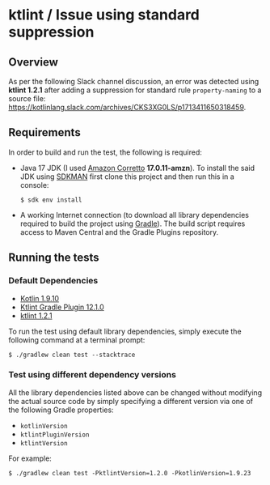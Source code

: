 # ktlint / Issue using standard suppression

## Overview

As per the following Slack channel discussion, an error was detected using **ktlint 1.2.1** after adding a suppression for standard rule `property-naming`
to a source file:
https://kotlinlang.slack.com/archives/CKS3XG0LS/p1713411650318459.

## Requirements
In order to build and run the test, the following is required:

- Java 17 JDK (I used [Amazon Corretto](https://aws.amazon.com/corretto/) **17.0.11-amzn**). To install the said JDK using [SDKMAN](https://sdkman.io/) first clone this project and
  then run this in a console:
  ```shell
  $ sdk env install
  ```
- A working Internet connection (to download all library dependencies required to build the project using [Gradle](https://gradle.org/)). The build script requires access to Maven Central
  and the Gradle Plugins repository.

## Running the tests

### Default Dependencies
* [Kotlin 1.9.10](https://kotlinlang.org/docs/releases.html#release-details)
* [Ktlint Gradle Plugin 12.1.0](https://github.com/JLLeitschuh/ktlint-gradle/releases)
* [ktlint 1.2.1](https://github.com/pinterest/ktlint/releases)

To run the test using default library dependencies, simply execute the following command at a terminal prompt:
```shell
$ ./gradlew clean test --stacktrace
```

### Test using different dependency versions
All the library dependencies listed above can be changed without modifying the actual source code by simply specifying a different
version via one of the following Gradle properties:
* `kotlinVersion`
* `ktlintPluginVersion`
* `ktlintVersion`

For example:
   ```shell
   $ ./gradlew clean test -PktlintVersion=1.2.0 -PkotlinVersion=1.9.23
   ```
